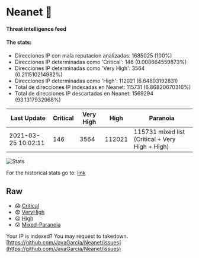 # Neanet :hocho:
#### Threat intelligence feed
#### The stats:

- Direcciones IP con mala reputacion analizadas: 1685025 (100%)
- Direcciones IP determinadas como 'Critical':  146 (0.008664559873%)
- Direcciones IP determinadas como 'Very High':  3564 (0.211510214982%)
- Direcciones IP determinadas como 'High':  112021 (6.64803192831)
- Total de direcciones IP indexadas en Neanet:  115731 (6.86820670316%)
- Total de direcciones IP descartadas en Neanet:  1569294 (93.1317932968%)

| Last Update | Critical | Very High | High | Paranoia |
| --- | --- | --- | --- | --- |
| 2021-03-25 10:02:11 | 146 | 3564 | 112021 | 115731 mixed list (Critical + Very High + High)|

![Stats](https://docs.google.com/spreadsheets/d/e/2PACX-1vSnaNMIXVabIpDJjufMlzH7poXnshF3mgd8Is1g9ytUEzVsP5my4Trn8f-xkoLLQ38xpL3HtmUexLo6/pubchart?oid=501124687&format=image)

For the historical stats go to: [link](/stats.csv)
## Raw
- :scream: [Critical](https://raw.githubusercontent.com/JavaGarcia/Neanet/master/blacklists/neanet_critical.txt)
- :fearful: [VeryHigh](https://raw.githubusercontent.com/JavaGarcia/Neanet/master/blacklists/neanet_veryHigh.txtt)
- :frowning: [High](https://raw.githubusercontent.com/JavaGarcia/Neanet/master/blacklists/neanet_high.txt)
- :dizzy_face: [Mixed-Paranoia](https://raw.githubusercontent.com/JavaGarcia/Neanet/master/blacklists/neanet_all.txt)


Your IP is indexed? You may request to takedown. [https://github.com/JavaGarcia/Neanet/issues](https://github.com/JavaGarcia/Neanet/issues)






















































































































































































































































































































































































































































































































































































































































































































































































































































































































































































































































































































































































































































































































































































































































































































































































































































































































































































































































































































































































































































































































































































































































































































































































































































































































































































































































































































































































































































































































































































































































































































































































































































































































































































































































































































































































































































































































































































































































































































































































































































































































































































































































































































































































































































































































































































































































































































































































































































































































































































































































































































































































































































































































